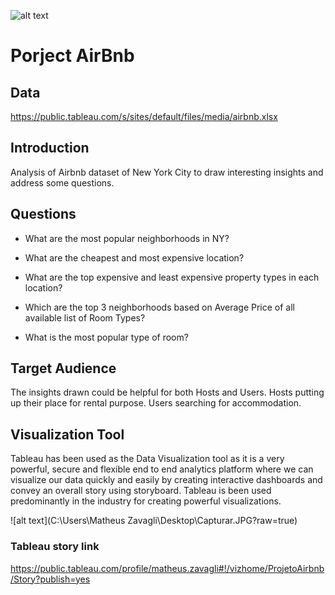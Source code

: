 ![alt text](https://www.melhoresdestinos.com.br/wp-content/uploads/2015/11/Dicas-Airbnb.jpg)
# Porject AirBnb

## Data

https://public.tableau.com/s/sites/default/files/media/airbnb.xlsx

## Introduction

Analysis of Airbnb dataset of New York City to draw interesting insights and address some questions.

## Questions

- What are the most popular neighborhoods in NY?
 
- What are the cheapest and most expensive location?

- What are the top expensive and least expensive property types in each location?

- Which are the top 3 neighborhoods based on Average Price of all available list of Room Types?

- What is the most popular type of room?

## Target Audience

The insights drawn could be helpful for both Hosts and Users. Hosts putting up their place for rental purpose. Users searching for accommodation.

## Visualization Tool

Tableau has been used as the Data Visualization tool as it is a very powerful, secure and flexible end to end analytics platform where we can visualize our data quickly and easily by creating interactive dashboards and convey an overall story using storyboard. Tableau is been used predominantly in the industry for creating powerful visualizations.

![alt text](C:\Users\Matheus Zavagli\Desktop\Capturar.JPG?raw=true)

### Tableau story link

https://public.tableau.com/profile/matheus.zavagli#!/vizhome/ProjetoAirbnb/Story?publish=yes


